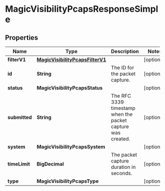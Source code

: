 

# MagicVisibilityPcapsResponseSimple


## Properties

| Name | Type | Description | Notes |
|------------ | ------------- | ------------- | -------------|
|**filterV1** | [**MagicVisibilityPcapsFilterV1**](MagicVisibilityPcapsFilterV1.md) |  |  [optional] |
|**id** | **String** | The ID for the packet capture. |  [optional] |
|**status** | **MagicVisibilityPcapsStatus** |  |  [optional] |
|**submitted** | **String** | The RFC 3339 timestamp when the packet capture was created. |  [optional] |
|**system** | **MagicVisibilityPcapsSystem** |  |  [optional] |
|**timeLimit** | **BigDecimal** | The packet capture duration in seconds. |  [optional] |
|**type** | **MagicVisibilityPcapsType** |  |  [optional] |



